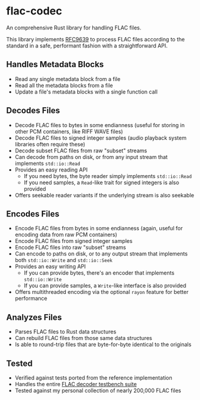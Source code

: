 flac-codec
==========

An comprehensive Rust library for handling FLAC files.

This library implements [RFC9639](https://www.ietf.org/rfc/rfc9639.html)
to process FLAC files according to the standard in a safe, performant
fashion with a straightforward API.

## Handles Metadata Blocks

- Read any single metadata block from a file
- Read all the metadata blocks from a file
- Update a file's metadata blocks with a single function call

## Decodes Files

- Decode FLAC files to bytes in some endianness
  (useful for storing in other PCM containers, like RIFF WAVE files)
- Decode FLAC files to signed integer samples
  (audio playback system libraries often require these)
- Decode subset FLAC files from raw "subset" streams
- Can decode from paths on disk, or from any input stream that
  implements `std::io::Read`
- Provides an easy reading API
  - If you need bytes, the byte reader simply implements `std::io::Read`
  - If you need samples, a `Read`-like trait for signed integers is also provided
- Offers seekable reader variants if the underlying stream
  is also seekable

## Encodes Files

- Encode FLAC files from bytes in some endianness
  (again, useful for encoding data from raw PCM containers)
- Encode FLAC files from signed integer samples
- Encode FLAC files into raw "subset" streams
- Can encode to paths on disk, or to any output stream
  that implements both `std::io::Write` and `std::io::Seek`
- Provides an easy writing API
  - If you can provide bytes, there's an encoder that implements `std::io::Write`
  - If you can provide samples, a `Write`-like interface is also provided
- Offers multithreaded encoding via the optional `rayon` feature for better performance

## Analyzes Files

- Parses FLAC files to Rust data structures
- Can rebuild FLAC files from those same data structures
- Is able to round-trip files that are byte-for-byte identical
  to the originals

## Tested

- Verified against tests ported from the reference implementation
- Handles the entire [FLAC decoder testbench suite](https://github.com/ietf-wg-cellar/flac-test-files)
- Tested against my personal collection of nearly 200,000 FLAC files
